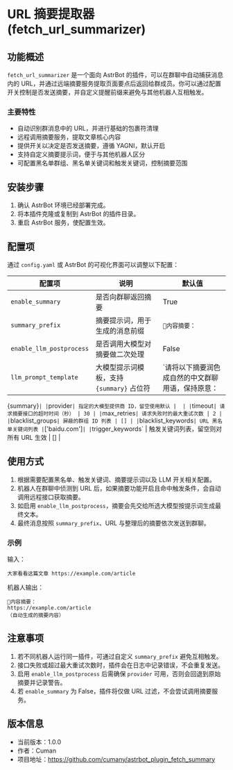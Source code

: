 # URL 摘要提取器 (fetch_url_summarizer)

## 功能概述

`fetch_url_summarizer` 是一个面向 AstrBot 的插件，可以在群聊中自动捕获消息内的 URL，并通过远端摘要服务提取页面要点后返回给群成员。你可以通过配置开关控制是否发送摘要，并自定义提醒前缀来避免与其他机器人互相触发。

### 主要特性
- 自动识别群消息中的 URL，并进行基础的包裹符清理
- 远程调用摘要服务，提取文章核心内容
- 提供开关以决定是否发送摘要，遵循 YAGNI，默认开启
- 支持自定义摘要提示词，便于与其他机器人区分
- 可配置黑名单群组、黑名单关键词和触发关键词，控制摘要范围

## 安装步骤

1. 确认 AstrBot 环境已经部署完成。
2. 将本插件克隆或复制到 AstrBot 的插件目录。
3. 重启 AstrBot 服务，使配置生效。

## 配置项

通过 `config.yaml` 或 AstrBot 的可视化界面可以调整以下配置：

| 配置项 | 说明 | 默认值 |
|--------|------|--------|
| `enable_summary` | 是否向群聊返回摘要 | True |
| `summary_prefix` | 摘要提示词，用于生成的消息前缀 | `📝内容摘要：` |
| `enable_llm_postprocess` | 是否调用大模型对摘要做二次处理 | False |
| `llm_prompt_template` | 大模型提示词模板，支持 `{summary}` 占位符 | `请将以下摘要润色成自然的中文群聊用语，保持原意：

{summary}` |
| `provider` | 指定的大模型提供商 ID，留空使用默认 |  |
| `timeout` | 请求摘要接口的超时时间（秒） | 30 |
| `max_retries` | 请求失败时的最大重试次数 | 2 |
| `blacklist_groups` | 屏蔽的群组 ID 列表 | [] |
| `blacklist_keywords` | URL 黑名单关键词列表 | `['baidu.com']` |
| `trigger_keywords` | 触发关键词列表，留空则对所有 URL 生效 | [] |

## 使用方式

1. 根据需要配置黑名单、触发关键词、摘要提示词以及 LLM 开关相关配置。
2. 机器人在群聊中侦测到 URL 后，如果摘要功能开启且命中触发条件，会自动调用远程接口获取摘要。
3. 如启用 `enable_llm_postprocess`，摘要会先交给所选大模型按提示词生成最终文本。
4. 最终消息按照 `summary_prefix`、URL 与整理后的摘要依次发送到群聊。

### 示例

输入：
```
大家看看这篇文章 https://example.com/article
```

机器人输出：
```
📝内容摘要：
https://example.com/article
（自动生成的摘要内容）
```

## 注意事项

1. 若不同机器人运行同一插件，可通过自定义 `summary_prefix` 避免互相触发。
2. 接口失败或超过最大重试次数时，插件会在日志中记录错误，不会重复发送。
3. 启用 `enable_llm_postprocess` 后需确保 `provider` 可用，否则会回退到原始摘要并记录警告。
4. 若 `enable_summary` 为 False，插件将仅做 URL 过滤，不会尝试调用摘要服务。

## 版本信息

- 当前版本：1.0.0
- 作者：Cuman
- 项目地址：https://github.com/cumany/astrbot_plugin_fetch_summary
